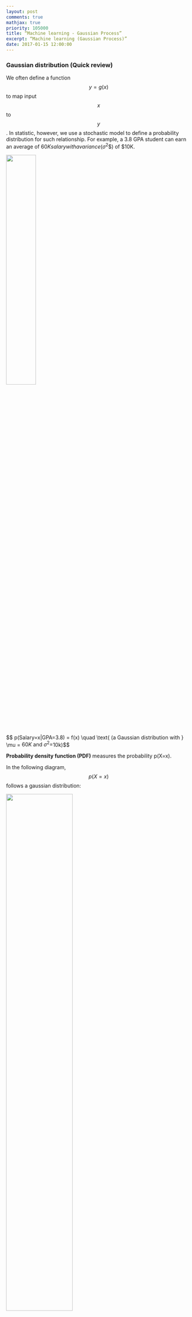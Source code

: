 ```yaml
---
layout: post
comments: true
mathjax: true
priority: 105000
title: “Machine learning - Gaussian Process”
excerpt: “Machine learning (Gaussian Process)”
date: 2017-01-15 12:00:00
---
```



### Gaussian distribution (Quick review)
We often define a function $$ y = g(x) $$ to map input $$x$$ to $$y$$. In statistic, however, we use a stochastic model to define a probability distribution for such relationship.  For example, a 3.8 GPA student can earn an average of $60K salary with a variance ($$\sigma^2$$) of $10K.

<div class="imgcap">
<img src="/assets/ml/gpa.png" style="border:none;width:40%">
</div>

$$ p(Salary=x|GPA=3.8) = f(x)  \quad \text{ (a Gaussian distribution with } \mu = $60K \text{ and } \sigma^2=$10k)$$

**Probability density function (PDF)** measures the probability p(X=x).

In the following diagram, $$p(X=x)$$ follows a gaussian distribution: 
<div class="imgcap">
<img src="/assets/gm/g0.png" style="border:none;width:60%">
</div>

$$
PDF = f(x) = \frac{1}{\sigma\sqrt{2\pi}}e^{-(x - \mu)^{2}/2\sigma^{2} } 
$$

For example, the probability of $$x$$ equal to the mean salary for a 3.8 GPA student is:

$$
\begin{split}
prob(x=\mu) &= f(\mu) \\
& = \frac{e^{-(\mu - \mu)^{2}/(2\sigma^{2}) }} {\sigma\sqrt{2\pi}} \\
& = \frac{1} {\sigma\sqrt{2\pi}}
\end{split}
$$

In a Gaussian distribution, 68% of data is within 1 $$\sigma $$ from the $$ \mu $$ and 95% of data is within 2 $$  \sigma $$. 

We can sample data based on the probability distribution. The notation to sample data from a distribution $$\mathcal{N}$$ is:

$$
x \sim \mathcal{N}{\left(
\mu 
,
\sigma^2
\right)}
$$


> In many real world examples, data follows a gaussian distribution. 

Here, let's model the relationship between the body height and the body weight for San Francisco residents. We collect the information from 1000 adult residents and plot the data below with each red dot represents 1 person:

<div class="imgcap">
<img src="/assets/gm/auto.png" style="border:none;width:80%">
</div>

The corresponding of $$ PDF = probability(height=h, weight=w)$$ in 3D:

<div class="imgcap">
<img src="/assets/gm/auto2.png" style="border:none;width:60%">
</div>

Let us generalize the model first with a multivariate gaussian distribution. i.e. PDF depends on multiple variables.

For a multivariate vector:

$$
x = \begin{pmatrix}
x_1 \\
\vdots \\
x_p
\end{pmatrix}
$$

The PDF of a multivariate Gaussian distribution is defined as:
<div class="imgcap">
<img src="/assets/gm/g1.png" style="border:none;width:60%">
</div>

with covariance matrix $$ \Sigma $$:

$$
\Sigma = \begin{pmatrix}
    E[(x_{1} - \mu_{1})(x_{1} - \mu_{1})] & E[(x_{1} - \mu_{1})(x_{2} - \mu_{2})] & \dots  & E[(x_{1} - \mu_{1})(x_{p} - \mu_{p})] \\
    E[(x_{2} - \mu_{2})(x_{1} - \mu_{1})] & E[(x_{2} - \mu_{2})(x_{2} - \mu_{2})] & \dots  & E[(x_{2} - \mu_{2})(x_{p} - \mu_{p})] \\
    \vdots & \vdots & \ddots & \vdots \\
    E[(x_{p} - \mu_{p})(x_{1} - \mu_{1})] & E[(x_{p} - \mu_{p})(x_{2} - \mu_{2})] & \dots  & E[(x_{n} - \mu_{p})(x_{p} - \mu_{p})]
\end{pmatrix}
$$

Let's go back to our weight and height example to illustrate it.

$$
x = \begin{pmatrix}
weight \\
height 
\end{pmatrix}
$$

From our training data, we calculate $$\mu_{weight} = 190, \mu_{height} = 70 $$:

$$
\mu = \begin{pmatrix}
190 \\
70
\end{pmatrix}
$$

What is the covariance matrix $$\Sigma$$ for? Each element in the covariance matrix measures how one variable is related to another.  For example, $$ E_{21} $$ measures how $$\text{height } (x_2)$$ is related with $$ \text{weight} (x_1)$$. If weight increases with height, we expect $$E_{21}$$ to be positive.

$$
E_{21} = E[(x_{2} - \mu_{2})(x_{1} - \mu_{1})] 
$$

Let's get into the detail on computing $$ E_{21} $$ above. To simplify, we consider that we got only 2 data points (150 lb, 66 inches) and (200 lb, 72 inches).

$$
 E_{21} = E[(x_{2} - \mu_{2})(x_{1} - \mu_{1})] = E[(x_{height} - 70)(x_{weight} - 190)]
$$

$$
E_{21} = E[(x_{height} - 70)(x_{weight} - 190)] = \frac{1}{2} \left(  ( 66 - 70) \times (150 - 190)  + ( 72 - 70) \times (200 - 190)  \right)
$$

After computing all 1000 data, here is the value of $$ \Sigma $$:

$$
\Sigma = \begin{pmatrix}
    100 & 25 \\
    25 & 50 \\
\end{pmatrix}
$$

$$
x \sim \mathcal{N}{\left(
\begin{pmatrix}
190 \\
70
\end{pmatrix}
,
\begin{pmatrix}
    100 & 25 \\
    25 & 50 \\
\end{pmatrix}
\right)}
$$

Positive element values in $$ \Sigma $$ means 2 variables are positively related. With no surprise, $$ E_{21} $$ is positive because weight increases with height. If two variables are independent of each other, the value should be 0 like:

$$
\Sigma = \begin{pmatrix}
    100 & 0 \\
    0 & 50 \\
\end{pmatrix}
$$

#### Calculate the probability of $$x < value$$

To calculate the probability of $$X_1 \le z$$ given $$ X_2 = x $$ :
 
$$
P(X_1 \le z\,|\, X_2 = x) = \Phi\left(\frac{z - \rho x}{\sqrt{1-\rho^2}}\right)
$$

which $$\Phi$$ is the accumulative probability distribution:
 
$$
\Phi(a) = \int_{-\infty}^{a} \frac{e^{-(x - \mu)^{2}/(2\sigma^{2}) }} {\sigma\sqrt{2\pi}} dx
$$

and we rewrote the covariance variable $$\Sigma$$ into the following form:

$$
\Sigma = \begin{pmatrix}
    \sigma^2_1 & \rho \sigma_1 \sigma_2 \\
    \rho \sigma_1 \sigma_2 & \sigma^2_2 \\
\end{pmatrix}
$$


#### Coding

Here we sample data from a 2-variable gaussian distribution. From the covariance matrix, we can tell x is positively related with y as $$\Sigma_{21} \text{ and } \Sigma_{12}$$ is positive.
```python
mean = [0, 2]
cov = [[1, 2], [3, 1]]

x, y = np.random.multivariate_normal(mean, cov, 5000).T
plt.plot(x, y, 'x')
plt.axis('equal')
plt.show()
```

<div class="imgcap">
<img src="/assets/ml/d1.png" style="border:none;width:60%">
</div>

Here, we plot the probability distribution for (y, x).
```python
from scipy.stats import multivariate_normal

x, y = np.mgrid[-1:1:.01, -1:1:.01]  # x (200, 200) y (200, 200)
pos = np.empty(x.shape + (2,))
pos[:, :, 0] = x; pos[:, :, 1] = y   # pos (200, 200, 2)

mean = [-0.4, -0.3]
cov = [[2.1, 0.2], [0.4, 0.5]]
rv = multivariate_normal(mean, cov)
p = rv.pdf(pos)                      # (200, 200)
plt.contourf(x, y, p)
plt.show()
```

<div class="imgcap">
<img src="/assets/ml/sc2.png" style="border:none;width:60%">
</div>

### Multivariate Gaussian Theorem

Given a Gaussian Distribution for

$$
x = \begin{pmatrix}
x_1\\
x_2 
\end{pmatrix}
\sim \mathcal{N}{\left( \mu , \Sigma^2 \right)}
$$

The posterior conditional for $$p(x_1 \vert x_2) $$ is given below. This formular is particular important for the Gaussian process in the later section. For example, if we have samples of 1000 graduates with their GPAs and their salaries, we can use this theorem to predict salary given a GPA $$ P(salary \vert GPA)$$ by creating a Gaussian distribution model with our 1000 training datapoints. 

[Proof of this theorem can be found here.](https://stats.stackexchange.com/questions/30588/deriving-the-conditional-distributions-of-a-multivariate-normal-distribution) We will not go into details on the proof. But with the assumption that $$x$$ is Gaussian distributed. The co-relation of $$x_1$$ and $$x_2$$ is defined by $$\mu$$ and $$\Sigma$$. So given the value of $$x_2$$, we can compute the probability distribution of $$x_1$$: $$ p(x_1 \vert x_2)$$
 
<div class="imgcap">
<img src="/assets/ml/th1.png" style="border:none;width:80%">
</div>
Source: Nando de Freitas UBC Machine learning class.

For example, we know that height of SF residents is gaussian distributed. In the next section, we will apply GP to make a prediction of weight given a height.

### Gaussian Process (GP)

The intuition of the **Gaussian Process GP** is simple. If 2 points have similar input, their output should be similar. With 2 datapoints, if one is closer to a known training datapoint, its prediction is more certain than the other one.

If a student with a GPA 3.5 earns $70K a year, another student with a GPA 3.45 should earn something very similar. In GP, we use our training dataset to build a Gaussian distribution to make prediction. For each prediction, we output a mean and a $$\sigma$$. For example, with GP, we can predict a 3.3 GPA student can earn $$\mu = $65K$$ with $$ \sigma= $5K$$ while a 2.5 GPA student can earn $$\mu = $50K$$ and $$ \sigma= $15K$$.
$$\sigma$$ measures the un-certainty of our prediction. Because a 3.3 GPA is closer to our 3.5 GPA training data, we are more confident about the salary prediction for a 3.3 GPA student than a 2.5 GPA student.

In GP, instead of computing $$\Sigma$$, we compute $$K$$ trying to measure the similarity between datapoint $$x^i$$ and $$x^j$$.

| K | $$x^1$$ | $$x^2$$ | ... | $$x^n$$ |
| $$x^1$$ | 1 | $$k(x^1, x^2)$$ | | $$k(x^1, x^n)$$|
| $$x^2$$ | $$k(2^1, x^1)$$ | 1 | | $$k(x^2, x^n)$$ |
| ... | 
| $$x^n$$ | $$k(x^n, x^1)$$ | $$k(x^n, x^2)$$ | | 1 |

which kernel $$k$$ is a function measuring the similarity of the 2 datapoints (1 means the same). There are many possible kernel functions, we will use an exponential square distance for our kernel.

$$
K_{i,j} = k(x^i, x^j) = e^{-\frac{1}{2}(x^i - x^j)^2}
$$

Note: In previous section $$x_1 $$ means the weight of a datapoint. Here $$x^1 $$ means datapoint 1.  $$X^x_1$$ means the weight of datapoint 3.

With all the training data, we can create a Gaussian model:

$$
\begin{pmatrix}
f 
\end{pmatrix}

\sim \mathcal{N}{\left( \mu , K \right)}
$$

Let's demonstrate it again with 2 training datapoints (150 lb, 66 inches) and (200lb, 72 inches). Here we are building a Gaussian model for our training data.

$$
\begin{pmatrix}
150 \\
200
\end{pmatrix}

\sim \mathcal{N}{\left(
175
,
\begin{pmatrix}
K_{11} & K_{12}\\
K_{21} & K_{22}
\end{pmatrix}
\right)}
$$

with 175 as the mean of the weight and $$K_{i,j} = k(x^i, x^j) $$ measures the similarity of the height of the datapoints $$x^i, x^j $$. The notation above just mean we can sample a vector $$f$$ on weight

$$
f = \begin{pmatrix}
150 \\
200
\end{pmatrix}
$$

from $$\mathcal{N}$$ which is model by the datapoint (150, 66) and (200, 72).

Now let's say we want to predict $$ f^1, f^2 $$ for input $$x^{1}_*, x^{2}_*$$. The model change to:

$$
\begin{pmatrix}
150 \\
200 \\
f^1 \\
f^2 \\
\end{pmatrix}

\sim \mathcal{N}{\left(
175
,
\begin{pmatrix}
K_{11} & K_{12} & K_{13} & K_{14} \\
K_{21} & K_{22} & K_{23} & K_{24} \\
K_{31} & K_{32} & K_{33} & K_{34} \\
K_{41} & K_{42} & K_{43} & K_{44} \\
\end{pmatrix}
\right)}
$$

Let's understand what does it mean again. For example, we have a vector contain 4 persons height 

$$
x = (66, 72, 67, 68) 
$$ 

We can use $$\mathcal{N}$$ to sample the possible weight for these people:

$$ (150, 200, f^1, f^2) $$

We know the first 2 values from the training data and we try to compute the distribution for $$ f^1 \text{and } f^2 $$. (what is their $$ \mu$$ and $$\sigma$$.) Now, instead of predicting just 2 values, we can have input over a range of values

$$x = (66, 72, 0, 0.01, 0.02, ..., 65.99, 66, 66.01, ... ) $$ 

and use $$\mathcal{N}$$ to sample vector:

$$ (150, 200, f^1, f^2, f^3, ...) $$

For example, our first output sample from $$\mathcal{N}$$ is

$$(150, 200, 0, 0.02, 0.05, ..., 149.2, 150, 148.4, ...) $$ 

We can plot the output against input. The line below is just a regular non-scholastic function. i.e. $$weight = g(height) \text{ or } y = g(x)$$.

<div class="imgcap">
<img src="/assets/ml/w.png" style="border:none;width:40%">
</div>

> In this section, we use the notation $$g(x)$$ as a non-scholastic function while $$f(x)$$ as a scholastic function.

To generate training data much easier, we are switching to a new model $$ y = \sin(x)$$. We use the equation to generate 2 training datapoints (2 blue dots below) to build a Gaussian model. We then sample $$\mathcal{N}$$ three times shown as the three solid lines below.

<div class="imgcap">
<img src="/assets/ml/w2.png" style="border:none;width:60%">
</div>

We see that the 2 training data forces $$\mathcal{N}$$ to have all lines interest at the blue dots. If we keep sampling, we will start visually recognize the mean and the range of $$y_i$$ for each $$x_i$$. For example, the red dot and the blue line below estimates the mean and the variance of $$y_i$$ for $$ x_i=-3.8)$$. Since $$x_i$$ is between 2 training points, the estimation has a relatively high un-certainty (indicated by $$\sigma$$).

<div class="imgcap">
<img src="/assets/ml/w3.png" style="border:none;width:70%">
</div>

In the plot below, we have 5 training data and we sample 30 lines from $$\mathcal{N}$$. The red dotted line indicates the mean output value $$\mu_i$$ for $$y_i$$ and the gray area are within 2 $$\sigma_i$$ from $$\mu_i$$.

<div class="imgcap">
<img src="/assets/ml/ss.png" style="border:none;width:80%">
</div>

As mentioned before, each line acts like a function to map input to output: $$ y = g(x) $$. We start with many possible functions $$g$$ but the training dataset reduce or increase the likelihood of some functions. Technically, $$\mathcal{N}$$ model the possibility distribution of the functions $$g$$ given the training dataset. (the probability distribution of the lines drawn above.) 

> GP is charactered as building a Gaussian model to discribe the distribution of functions.

We are not going to solve the problem by sampling. Instead we will solve it analytically.

Back to

$$
\begin{pmatrix}
150 \\
200 \\
f^1 \\
f^2 \\
\end{pmatrix}

\sim \mathcal{N}{\left(
175
,
\begin{pmatrix}
K_{11} & K_{12} & K_{13} & K_{14} \\
K_{21} & K_{22} & K_{23} & K_{24} \\
K_{31} & K_{32} & K_{33} & K_{34} \\
K_{41} & K_{42} & K_{43} & K_{44} \\
\end{pmatrix}
\right)}
$$

We can generalize the expression as follow which $$f$$ is the label (weights) of the training set and $$f_{*}$$ is the weights that we want to predict for $$x_*$$. Now we need to solve $$ p(f_* \vert f) $$ with the Gaussian model.

$$
\begin{pmatrix}
f \\
f_{*}
\end{pmatrix}
\sim \mathcal{N}{\left(
\begin{pmatrix}
\mu \\
\mu_{*}
\end{pmatrix}
,
\begin{pmatrix}
K & K_{s}\\
K_{s}^T & K_{ss}\\
\end{pmatrix}
\right)}
$$

$$
\text{which } f = \begin{pmatrix}
150 \\
200
\end{pmatrix}
\text{ and }
f_* = \begin{pmatrix}
f^1 \\
f^2
\end{pmatrix}
$$ 


Recall from the previous section on Multivariate Gaussian Theorem, if we have a model 

$$
\begin{pmatrix}
x_1 \\
x_2 
\end{pmatrix}

\sim \mathcal{N}{\left(
\begin{pmatrix}
\mu_1 \\
\mu_2
\end{pmatrix}
,
\begin{pmatrix}
\Sigma_{11} & \Sigma_{12} \\
\Sigma_{21}  & \Sigma_{22} \\
\end{pmatrix}
\right)}
$$


We can solve $$p(x_1 \vert x_2) $$ by:
<div class="imgcap">
<img src="/assets/ml/ss1.png" style="border:none;width:50%">
</div>

Now, we apply the equations to solve 

$$
 p(f_{*} \vert f)
$$

For the training dataset, let output labels $$f$$ has the gaussian distribution:

$$
\begin{split}
f & \sim \mathcal{N}{\left(\mu, \sigma^2\right)} \\
& \sim \mu + \sigma(\mathcal{N}{\left(0, 1\right)}) \\
\end{split}
$$

And let the Gaussian distribution for $$f_{*}$$ be:

$$
\begin{split}
f_{*} & \sim \mathcal{N}{\left(\overline{\mu}_{*}, \overline{\Sigma}_{*}\right)   } \\
& \sim \overline{\mu}_{*} + L\mathcal{N}{(0, I)}
\end{split}
$$

which L is defined as

$$
LL^T = \overline{\Sigma}_{*}
$$

and from the Multivariate Gaussian Theorem:

$$
\begin{split}
p(f_*\vert  x_*,  x,  f) & = \mathcal N( \mu_{*} + K_{ s}^T  K^{-1}( f -  \mu ),  K_{ss} -  K_{s}^T  K^{-1}  K_{s}) \\
\overline{\mu}_{*} & = \mu_{*} + K_{ s}^T  K^{-1}( f -  \mu ) \\
\overline{\Sigma}_{*} & = K_{ss} -  K_{s}^T  K^{-1}  K_{s}
\end{split}
$$

We are applying the equations to model training data from $$ y = \sin(x)$$. In this example, $$ \mu=\mu_{*}=0 $$ as the mean value of a $$sin$$ function is 0. Our equation will therefore simplify to:

$$
\begin{split}
\overline{\mu}_{*} & = K_{ s}^T  K^{-1} f  \\
\overline{\Sigma}_{*} & = K_{ss} -  K_{s}^T  K^{-1}  K_{s}\\
K & = L L^T \quad \text{(use Cholesky to decompose K)}
\end{split}
$$

Note, $$K$$ may be poorly condition to find the inverse. So we apply Cholesky to decompose K first and then apply linear algebra to solve $$K_{ s}^T  K^{-1} f $$.

The notation

$$
x = A \backslash b 
$$

means using linear algebra to solve x for $$Ax=b$$ .

We are going to pre-compute some terms before solving $$K_{ s}^T  K^{-1} f$$.

$$
\begin{split}
\text{Let u be } u &= L^{-1} f \\
Lu &= f \\
  u &= L \backslash f = L^{-1} f  \\
\text{Let v be } v &= L^{-T} u = L^{-T} L^{-1} f \\
  L^{T}v &= u \\
   v &= L^{T} \backslash u    \\
   &= L^{T} \backslash (L \backslash f)  = L^{-T} L^{-1} f
\end{split}
$$

Apply $$K = LL^{T} $$ and the equation above

$$
\begin{split}
\overline{\mu}_{*} & = K_{ s}^T  K^{-1} f  \\
 & = K_{ s}^T (LL^{T})^{-1} f \\
 & = K_{ s}^T L^{-T}L^{-1} f \\
 & = K_{ s}^T L^T \backslash ( L \backslash f ) \\
\end{split}
$$

Now, we we have the equations to compute $$\overline{\mu}_{*}$$ and $$ \overline{\Sigma}_{*}  $$.

#### Coding

First we are going to prepare our training data and label it with a $$\sin$$ function. The training data contains 5 datapoints. $$(x_i=-4, -3, -2, -1 \text{ and} 1)$$. 
```python
Xtrain = np.array([-4, -3, -2, -1, 1]).reshape(5,1)
ytrain = np.sin(Xtrain)      # Our output labels.
```

Testing data: We create 50 new datapoint linear distributed between -5 and 5 to be predicted by the Gaussian process.
```python
# 50 Test data
n = 50
Xtest = np.linspace(-5, 5, n).reshape(-1,1)
```

Here we define a kernel measure the similarity of 2 datapoint using an exponential square kernel.
```python
# A kernel function (aka Gaussian) measuring the similarity between a and b. 1 means the same.
def kernel(a, b, param):
    sqdist = np.sum(a**2,1).reshape(-1,1) + np.sum(b**2,1) - 2*np.dot(a, b.T)
    return np.exp(-.5 * (1/param) * sqdist)
```

To compute the Kernel ($$K, K_s, K_{ss}) $$
```python
K = kernel(Xtrain, Xtrain, param)                        # Shape (5, 5)
K_s = kernel(Xtrain, Xtest, param)                       # Shape (5, 50)
K_ss = kernel(Xtest, Xtest, param)                       # Kss Shape (50, 50)
```

We will use the Cholesky decomposition to decompose $$ K = LL^T$$.
```python
L = np.linalg.cholesky(K + 0.00005*np.eye(len(Xtrain)))  # Shape (5, 5)
```

Compute the mean output $$\overline{\mu}_*$$ for our prediction. As we assumem $$ \mu_{*} = \mu = 0$$, the equation becomes:

$$
\begin{split}
\overline{\mu}_{*} & = K_{ s}^T  K^{-1} f  \\
 & = K_{ s}^T L^T \backslash ( L \backslash f )
\end{split}
$$


```python
L = np.linalg.cholesky(K + 0.00005*np.eye(len(Xtrain)))  # Add some nose to make the solution stable 
                                                         # Shape (5, 5)

# Compute the mean at our test points.
Lk = np.linalg.solve(L, K_s)                             # Shape (5, 50)
mu = np.dot(Lk.T, np.linalg.solve(L, ytrain)).reshape((n,)) # Shape (50, )
```

Compute $$\sigma$$
```python
# Compute the standard deviation.
s2 = np.diag(K_ss) - np.sum(Lk**2, axis=0)               # Shape (50, )
stdv = np.sqrt(s2)                                       # Shape (50, )
```

Sample $$f_*$$ so we can plot it.

$$
\begin{split}
\overline{\Sigma}_{*} & = K_{ss} -  K_{s}^T  K^{-1}  K_{s} \\
 \overline{\Sigma}_{*}  & = LL^T \\
\end{split}
$$

Sample it using $$\mu$$, and $$L$$ as variance:

$$
f_*  \sim \overline{\mu}_{*} + L\mathcal{N}{(0, I)}
$$

```python
L = np.linalg.cholesky(K_ss + 1e-6*np.eye(n) - np.dot(Lk.T, Lk))    # Shape (50, 50)
f_post = mu.reshape(-1,1) + np.dot(L, np.random.normal(size=(n,5))) # Shape (50, 3)
```

We sample 3 possible output shown in orange, blue and green line. The gray area is where within 2 $$\sigma$$ of $$\mu$$. Blue dot is our training dataset. Here, at blue dot, $$\sigma$$ is closer to 0. For points between the training datapoints, $$\sigma$$ increases reflect its un-certainty because it is not close to the training dataset points. When we move beyond $$x=1$$, we do not have any more training data and result in large $$\sigma$$.

<div class="imgcap">
<img src="/assets/ml/gp4.png" style="border:none;width:100%">
</div>

Here is another plot of posterior after seeing 5 evidence. The blue dot is where we have training datapoint and the gray area demonstrate the un-certainty (variance) of the prediction.
<div class="imgcap">
<img src="/assets/ml/s4.png" style="border:none;width:100%">
</div>

Source wikipedia.

### Gaussian mixture model

A Gaussian mixture model is a probabilistic model that assumes all the data points are generated from a mixture of Gaussian distributions. 

For K=2, we will have 2 Gaussian distributions $$ G_1 = (\mu_1, \sigma^2_1) $$ and $$ G_2 = (\mu_2, \sigma^2_2) $$. We start with a random initialization of parameters $$ \mu $$ and $$\sigma$$. 
Gaussian mixture model tries to fit the training datapoints into $$G_1$$ and $$G_2$$ and then re-compute their parameters. The datapoints are re-fitted and the parameters are re-calculated again. The iterations continues until the solution converges.

<div class="imgcap">
<img src="/assets/ml/GM1.png" style="border:none;width:70%">
</div>

<div class="imgcap">
<img src="/assets/ml/GM2.png" style="border:none;width:70%">
</div>

#### Expectation Maximization (EM)

Details in Expectation Maximization:

* Initialize the $$G1$$ and $$G2$$'s parameters $$(\mu_1, \sigma^2_1) $$ and $$ (\mu_2, \sigma^2_2)$$ with random values. Set $$P(a)=P(b)=0.5$$
* For all the training datapoints $$ x_1, x_2, \cdots $$, compute the probability that it belongs to $$a$$ ($$G_1$$) or $$b$$ ($$G_2$$).

$$
\begin{split}
P(x_i \vert b) & = \frac{1}{\sigma_b\sqrt{2\pi}}e^{-(x - \mu_b)^{2}/2\sigma_b^{2} } \\
b_i & = P(b \vert x_i) = \frac{P(x_i \vert b) P(b)}{P(x_i \vert b)P(b) + P(x_i \vert a)P(a)} \\
a_i & = P(a \vert x_i) = 1 - b_i \\
\end{split}
$$

* Now, we recalculate the parameters for $$G_1$$ and $$G_2$$

$$
\begin{split}
\mu_b & = \frac{ b_1 x_1 + b_2 x_2  + \cdots + b_n x_n}{b_1 + b_n + \cdots + b_n} \\
\sigma^2_b & = \frac{ b_1(x_1 - \mu_b)^2 + \cdots + b_1(x_n - \mu_b)^2 }{b_1 + b_2 + \cdots + b_n} \\
\mu_a & = \frac{ a_1 x_1 + a_2 x_2  + \cdots + a_n x_n}{b_1 + a_n + \cdots + a_n} \\
\sigma^2_a & = \frac{ a_1(x_1 - \mu_a)^2 + \cdots + a_1(x_n - \mu_a)^2 }{a_1 + a_2 + \cdots + a_n} \\
\end{split}
$$

* Recalculate the priors

$$
\begin{split}
P(b) & = \frac{b_1 + b_2 + \cdots + b_n}{n} \\
P(a) & = 1 - P(b) \\
\end{split}
$$

For Gaussian Distribution with multiple variate, the probability distribution function is:

$$
P(x_i \vert b) = \frac{1}{\sqrt{(2\pi)^n \vert \Sigma_b \vert}}e^{- \frac{1}{2}(x - \mu_b)^T \Sigma_b^{-1} (x - \mu_b)} \\
$$

